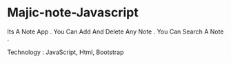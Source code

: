 # Majic-note-Javascript

Its A Note App . You Can Add And Delete Any Note .
You Can Search A Note .

Technology : JavaScript, Html, Bootstrap